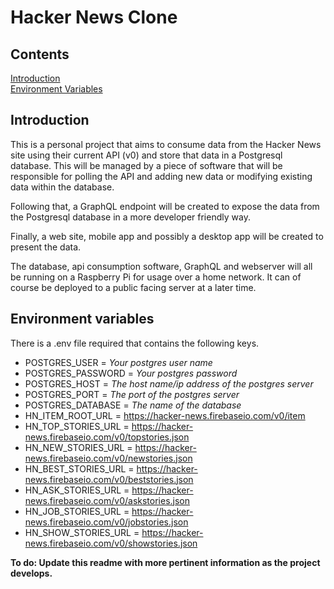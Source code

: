 # Hacker News Clone

## Contents

[Introduction](#Introduction)  
[Environment Variables](#Environment-variables)

## Introduction

This is a personal project that aims to consume data from the Hacker News site using their current API (v0) and store that data in a Postgresql database. This will be managed by a piece of software that will be responsible for polling the API and adding new data or modifying existing data within the database.

Following that, a GraphQL endpoint will be created to expose the data from the Postgresql database in a more developer friendly way.

Finally, a web site, mobile app and possibly a desktop app will be created to present the data.

The database, api consumption software, GraphQL and webserver will all be running on a Raspberry Pi for usage over a home network. It can of course be deployed to a public facing server at a later time.

## Environment variables

There is a .env file required that contains the following keys.

- POSTGRES_USER = _Your postgres user name_
- POSTGRES_PASSWORD = _Your postgres password_
- POSTGRES_HOST = _The host name/ip address of the postgres server_
- POSTGRES_PORT = _The port of the postgres server_
- POSTGRES_DATABASE = _The name of the database_
- HN_ITEM_ROOT_URL = https://hacker-news.firebaseio.com/v0/item
- HN_TOP_STORIES_URL = https://hacker-news.firebaseio.com/v0/topstories.json
- HN_NEW_STORIES_URL = https://hacker-news.firebaseio.com/v0/newstories.json
- HN_BEST_STORIES_URL = https://hacker-news.firebaseio.com/v0/beststories.json
- HN_ASK_STORIES_URL = https://hacker-news.firebaseio.com/v0/askstories.json
- HN_JOB_STORIES_URL = https://hacker-news.firebaseio.com/v0/jobstories.json
- HN_SHOW_STORIES_URL = https://hacker-news.firebaseio.com/v0/showstories.json

**To do: Update this readme with more pertinent information as the project develops.**
